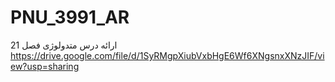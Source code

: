 # PNU_3991_AR
 ارائه درس متدولوژی فصل 21
 https://drive.google.com/file/d/1SyRMgpXiubVxbHgE6Wf6XNgsnxXNzJIF/view?usp=sharing
